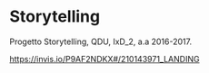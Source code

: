 # Storytelling
Progetto Storytelling, QDU, IxD_2, a.a 2016-2017.

https://invis.io/P9AF2NDKX#/210143971_LANDING
